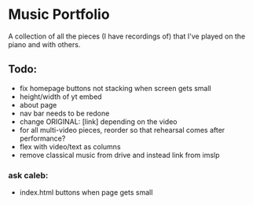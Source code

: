 # Music Portfolio

A collection of all the pieces (I have recordings of) that I've played on the piano and with others.

## Todo:

- fix homepage buttons not stacking when screen gets small
- height/width of yt embed
- about page
- nav bar needs to be redone
- change ORIGINAL: [link] depending on the video
- for all multi-video pieces, reorder so that rehearsal comes after performance?
- flex with video/text as columns
- remove classical music from drive and instead link from imslp

### ask caleb:

- index.html buttons when page gets small
